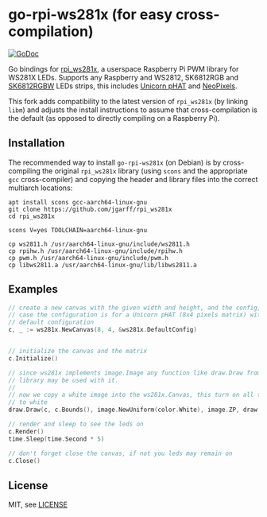 # go-rpi-ws281x (for easy cross-compilation)

[![GoDoc](https://godoc.org/github.com/dulli/go-rpi-ws281x?status.svg)](http://godoc.org/github.com/mcuadros/go-rpi-ws281x) 

Go bindings for [rpi_ws281x](https://github.com/jgarff/rpi_ws281x), a userspace Raspberry Pi PWM library for WS281X LEDs. Supports any Raspberry and  WS2812, SK6812RGB and [SK6812RGBW](https://www.adafruit.com/category/168?q=SK6812RGBW&) LEDs strips, this includes [Unicorn pHAT](https://shop.pimoroni.com/products/unicorn-phat) and [NeoPixels](https://www.adafruit.com/category/168).

This fork adds compatibility to the latest version of `rpi_ws281x` (by linking `libm`) and adjusts the install instructions to assume that cross-compilation is the default (as opposed to directly compiling on a Raspberry Pi).

## Installation

The recommended way to install `go-rpi-ws281x` (on Debian) is by cross-compiling the original `rpi_ws281x` library (using `scons` and the appropriate `gcc` cross-compiler) and copying the header and library files into the correct multiarch locations:

```shell
apt install scons gcc-aarch64-linux-gnu
git clone https://github.com/jgarff/rpi_ws281x
cd rpi_ws281x

scons V=yes TOOLCHAIN=aarch64-linux-gnu

cp ws2811.h /usr/aarch64-linux-gnu/include/ws2811.h
cp rpihw.h /usr/aarch64-linux-gnu/include/rpihw.h
cp pwm.h /usr/aarch64-linux-gnu/include/pwm.h
cp libws2811.a /usr/aarch64-linux-gnu/lib/libws2811.a
```

## Examples

```go
// create a new canvas with the given width and height, and the config, in this
// case the configuration is for a Unicorn pHAT (8x4 pixels matrix) with the
// default configuration
c, _ := ws281x.NewCanvas(8, 4, &ws281x.DefaultConfig)


// initialize the canvas and the matrix
c.Initialize()

// since ws281x implements image.Image any function like draw.Draw from the std
// library may be used with it.
// 
// now we copy a white image into the ws281x.Canvas, this turn on all the leds
// to white
draw.Draw(c, c.Bounds(), image.NewUniform(color.White), image.ZP, draw.Over)

// render and sleep to see the leds on
c.Render()
time.Sleep(time.Second * 5)

// don't forget close the canvas, if not you leds may remain on
c.Close()
```

## License

MIT, see [LICENSE](LICENSE)
